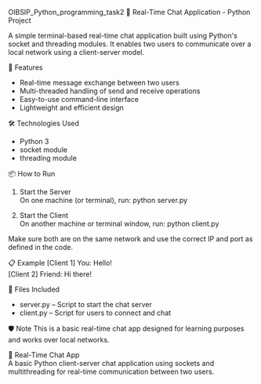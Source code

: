 OIBSIP_Python_programming_task2
💬 Real-Time Chat Application - Python Project

A simple terminal-based real-time chat application built using Python's socket and threading modules. It enables two users to communicate over a local network using a client-server model.

🚀 Features
- Real-time message exchange between two users
- Multi-threaded handling of send and receive operations
- Easy-to-use command-line interface
- Lightweight and efficient design

🛠️ Technologies Used
- Python 3
- socket module
- threading module

📦 How to Run

1. Start the Server  
On one machine (or terminal), run:
    python server.py

2. Start the Client  
On another machine or terminal window, run:
    python client.py

Make sure both are on the same network and use the correct IP and port as defined in the code.

📋 Example
[Client 1] You: Hello!  
[Client 2] Friend: Hi there!

📄 Files Included
- server.py – Script to start the chat server
- client.py – Script for users to connect and chat

🛡️ Note
This is a basic real-time chat app designed for learning purposes and works over local networks.

💬 Real-Time Chat App  
A basic Python client-server chat application using sockets and multithreading for real-time communication between two users.

